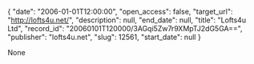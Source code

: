 {
  "date": "2006-01-01T12:00:00", 
  "open_access": false, 
  "target_url": "http://lofts4u.net/", 
  "description": null, 
  "end_date": null, 
  "title": "Lofts4u Ltd", 
  "record_id": "20060101T120000/3AGqi5Zw7r9XMpTJ2dG5GA==", 
  "publisher": "lofts4u.net", 
  "slug": 12561, 
  "start_date": null
}

None